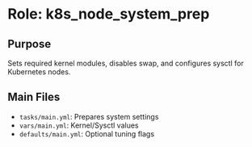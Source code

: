 # Role: k8s_node_system_prep

## Purpose
Sets required kernel modules, disables swap, and configures sysctl for Kubernetes nodes.

## Main Files
- `tasks/main.yml`: Prepares system settings
- `vars/main.yml`: Kernel/Sysctl values
- `defaults/main.yml`: Optional tuning flags

